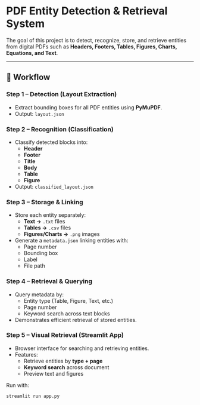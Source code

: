 # PDF Entity Detection & Retrieval System

The goal of this project  is to detect, recognize, store, and retrieve entities from digital PDFs such as **Headers, Footers, Tables, Figures, Charts, Equations, and Text**.  

---

## 📑 Workflow

### Step 1 – Detection (Layout Extraction)
- Extract bounding boxes for all PDF entities using **PyMuPDF**.
- Output: `layout.json`

### Step 2 – Recognition (Classification)
- Classify detected blocks into:
  - **Header**
  - **Footer**
  - **Title**
  - **Body**
  - **Table**
  - **Figure**
- Output: `classified_layout.json`

### Step 3 – Storage & Linking
- Store each entity separately:
  - **Text →** `.txt` files
  - **Tables →** `.csv` files
  - **Figures/Charts →** `.png` images
- Generate a `metadata.json` linking entities with:
  - Page number
  - Bounding box
  - Label
  - File path

### Step 4 – Retrieval & Querying
- Query metadata by:
  - Entity type (Table, Figure, Text, etc.)
  - Page number
  - Keyword search across text blocks
- Demonstrates efficient retrieval of stored entities.

### Step 5 – Visual Retrieval (Streamlit App)
- Browser interface for searching and retrieving entities.
- Features:
  - Retrieve entities by **type + page**
  - **Keyword search** across document
  - Preview text and figures

Run with:
```bash
streamlit run app.py
